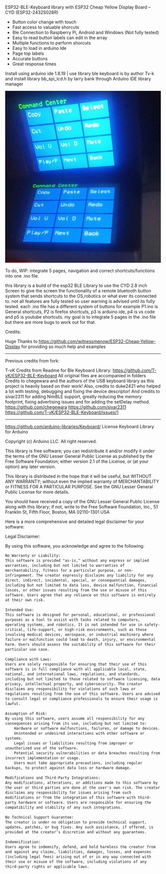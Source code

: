 ESP32-BLE-Keyboard library with ESP32 Cheap Yellow Display Board – CYD (ESP32-2432S028R)

* Button color change with touch
* Fast access to valuable shorcuts
* Ble Connection to Raspberry Pi, Android and Windows (Not fully tested)
* Easy to read button labels can edit in the array
* Multiple functions to perform shorcuts
* Easy to load in arduino Ide
* Page top labels
* Accurate buttons
* Great response times

Install using arduino ide 1.8.19   | use library ble keyboard is by author Tv-k and install library bb_spi_lcd.h by larry bank through Arduino IDE library manager

![Alt text](https://github.com/codemaster010/ESP32-BLE-Keyboard-PS2-/blob/ESP32-BLE-Keyboard-CYD-ButtonShortcuts/ESP32_CYD_28R.jpg)

To do, WIP: integrate 5 pages, navigation and correct shortcuts/functions into one .ino file.

this library is a build of the esp32 BLE Library to use the CYD 2.8 inch Screen to give the screen the functionality of a remote bluetooth button system that sends shortcuts to the OS,robotics or what ever its connected to. not all features are fully tested so user warning is advised until its fully tested. each .ino file has a different system of buttons for example P1.ino is General shortcuts, P2 is firefox shortcuts, p3 is arduino ide, p4 is vs code and p5 is youtube shortcuts. my goal is to integrate 5 pages in the .ino file but there are more bugs to work out for that.

Credits:

Huge Thanks to https://github.com/witnessmenow/ESP32-Cheap-Yellow-Display for providing so much help and examples

-------------------------------------------------------------------------------------------------------------------------------------------
Previous credits from fork:

T-vK Credits from Readme for Ble Keyboard Library:
https://github.com/T-vK/ESP32-BLE-Keyboard
All original files are accompanied in folders
Credits to chegewara and the authors of the USB keyboard library as this project is heavily based on their work!
Also, credits to duke2421 who helped a lot with testing, debugging and fixing the device descriptor! And credits to sivar2311 for adding NimBLE support, greatly reducing the memory footprint, fixing advertising issues and for adding the setDelay method.
https://github.com/chegewara
https://github.com/sivar2311
https://github.com/T-vK/ESP32-BLE-Keyboard/issues/1

--------------------------------------------------------------------------------------------------------------------------------------------

https://github.com/arduino-libraries/Keyboard/
License Keyboard Library for Arduino

Copyright (c) Arduino LLC. All right reserved.

This library is free software; you can redistribute it and/or modify it under the terms of the GNU Lesser General Public License as published by the Free Software Foundation; either version 2.1 of the License, or (at your option) any later version.

This library is distributed in the hope that it will be useful, but WITHOUT ANY WARRANTY; without even the implied warranty of MERCHANTABILITY or FITNESS FOR A PARTICULAR PURPOSE. See the GNU Lesser General Public License for more details.

You should have received a copy of the GNU Lesser General Public License along with this library; if not, write to the Free Software Foundation, Inc., 51 Franklin St, Fifth Floor, Boston, MA 02110-1301 USA

Here is a more comprehensive and detailed legal disclaimer for your software:

Legal Disclaimer:

By using this software, you acknowledge and agree to the following:

    No Warranty or Liability:
    This software is provided "as-is," without any express or implied warranties, including but not limited to warranties of merchantability, fitness for a particular purpose, or non-infringement. The creator expressly disclaims any liability for any direct, indirect, incidental, special, or consequential damages, including but not limited to data loss, device malfunction, financial losses, or other issues resulting from the use or misuse of this software. Users agree that any reliance on this software is entirely at their own risk.

    Intended Use:
    This software is designed for personal, educational, or professional purposes as a tool to assist with tasks related to computers, operating systems, and robotics. It is not intended for use in safety-critical, life-support, or high-risk environments, such as those involving medical devices, aerospace, or industrial machinery where failure or malfunction could lead to death, injury, or environmental harm. Users should assess the suitability of this software for their particular use case.

    Compliance with Laws:
    Users are solely responsible for ensuring that their use of this software is in full compliance with all applicable local, state, national, and international laws, regulations, and standards, including but not limited to those related to software licensing, data privacy, intellectual property, and cybersecurity. The creator disclaims any responsibility for violations of such laws or regulations resulting from the use of this software. Users are advised to consult legal or compliance professionals to ensure their usage is lawful.

    Assumption of Risk:
    By using this software, users assume all responsibility for any consequences arising from its use, including but not limited to:
        Hardware or software malfunctions, failures, or damage to devices.
        Unintended or undesired interactions with other software or systems.
        Legal issues or liabilities resulting from improper or unauthorized use of the software.
        Potential security vulnerabilities or data breaches resulting from incorrect implementation or usage.
        Users must take appropriate precautions, including regular backups, to protect against data loss or hardware damage.

    Modifications and Third-Party Integrations:
    Any modifications, alterations, or additions made to this software by the user or third parties are done at the user's own risk. The creator disclaims any responsibility for issues arising from such modifications or from the integration of this software with third-party hardware or software. Users are responsible for ensuring the compatibility and stability of any such integrations.

    No Technical Support Guarantee:
    The creator is under no obligation to provide technical support, updates, patches, or bug fixes. Any such assistance, if offered, is provided at the creator’s discretion and without any guarantees.

    Indemnification:
    Users agree to indemnify, defend, and hold harmless the creator from and against any claims, liabilities, damages, losses, and expenses (including legal fees) arising out of or in any way connected with their use or misuse of the software, including violations of any third-party rights or applicable laws.

